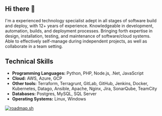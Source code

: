 ## Hi there 👋

I'm a experienced technology specialist adept in all stages of software build and deploy, with 12+ years of experience. Knowledgeable in development, automation, builds, and deployment processes. Bringing forth expertise in design, installation, testing, and maintenance of software/cloud systems. Able to effectively self-manage during independent projects, as well as collaborate in a team setting.

## Technical Skills

- **Programming Languages:** Python, PHP, Node.js, .Net, JavaScript
- **Cloud:** AWS, Azure, GCP
- **Other tools:** Terraform, Terragrunt, GitLab, GitHub, Jenkins, Docker, Kubernetes, Datago, Ansible, Apache, Nginx, Jira, SonarQube, TeamCity
- **Databases:** Postgres, MySQL, SQL Server
- **Operating Systems:** Linux, Windows

[![roadmap.sh](https://roadmap.sh/card/tall/665e3b54b998f3b3c781a21d?variant=dark)](https://roadmap.sh)
